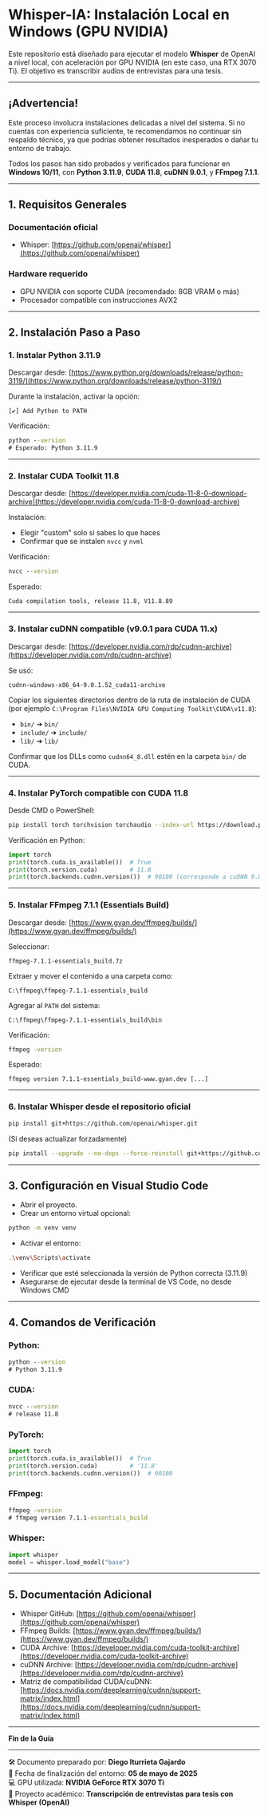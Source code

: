 # Whisper-IA: Instalación Local en Windows (GPU NVIDIA)

Este repositorio está diseñado para ejecutar el modelo **Whisper** de OpenAI a nivel local, con aceleración por GPU NVIDIA (en este caso, una RTX 3070 Ti). El objetivo es transcribir audios de entrevistas para una tesis.

---

## ¡Advertencia!

Este proceso involucra instalaciones delicadas a nivel del sistema. Si no cuentas con experiencia suficiente, te recomendamos no continuar sin respaldo técnico, ya que podrías obtener resultados inesperados o dañar tu entorno de trabajo.

Todos los pasos han sido probados y verificados para funcionar en **Windows 10/11**, con **Python 3.11.9**, **CUDA 11.8**, **cuDNN 9.0.1**, y **FFmpeg 7.1.1**.

---

## 1. Requisitos Generales

### Documentación oficial

* Whisper: [https://github.com/openai/whisper](https://github.com/openai/whisper)

### Hardware requerido

* GPU NVIDIA con soporte CUDA (recomendado: 8GB VRAM o más)
* Procesador compatible con instrucciones AVX2

---

## 2. Instalación Paso a Paso

### 1. Instalar Python 3.11.9

Descargar desde:
[https://www.python.org/downloads/release/python-3119/](https://www.python.org/downloads/release/python-3119/)

Durante la instalación, activar la opción:

```
[✔] Add Python to PATH
```

Verificación:

```cmd
python --version
# Esperado: Python 3.11.9
```

---

### 2. Instalar CUDA Toolkit 11.8

Descargar desde:
[https://developer.nvidia.com/cuda-11-8-0-download-archive](https://developer.nvidia.com/cuda-11-8-0-download-archive)

Instalación:

* Elegir "custom" solo si sabes lo que haces
* Confirmar que se instalen `nvcc` y `nvml`

Verificación:

```cmd
nvcc --version
```

Esperado:

```
Cuda compilation tools, release 11.8, V11.8.89
```

---

### 3. Instalar cuDNN compatible (v9.0.1 para CUDA 11.x)

Descargar desde:
[https://developer.nvidia.com/rdp/cudnn-archive](https://developer.nvidia.com/rdp/cudnn-archive)

Se usó:

```
cudnn-windows-x86_64-9.0.1.52_cuda11-archive
```

Copiar los siguientes directorios dentro de la ruta de instalación de CUDA (por ejemplo `C:\Program Files\NVIDIA GPU Computing Toolkit\CUDA\v11.8`):

* `bin/` ➔ `bin/`
* `include/` ➔ `include/`
* `lib/` ➔ `lib/`

Confirmar que los DLLs como `cudnn64_8.dll` estén en la carpeta `bin/` de CUDA.

---

### 4. Instalar PyTorch compatible con CUDA 11.8

Desde CMD o PowerShell:

```bash
pip install torch torchvision torchaudio --index-url https://download.pytorch.org/whl/cu118
```

Verificación en Python:

```python
import torch
print(torch.cuda.is_available())  # True
print(torch.version.cuda)         # 11.8
print(torch.backends.cudnn.version())  # 90100 (corresponde a cuDNN 9.0.1)
```

---

### 5. Instalar FFmpeg 7.1.1 (Essentials Build)

Descargar desde:
[https://www.gyan.dev/ffmpeg/builds/](https://www.gyan.dev/ffmpeg/builds/)

Seleccionar:

```
ffmpeg-7.1.1-essentials_build.7z
```

Extraer y mover el contenido a una carpeta como:

```
C:\ffmpeg\ffmpeg-7.1.1-essentials_build
```

Agregar al `PATH` del sistema:

```
C:\ffmpeg\ffmpeg-7.1.1-essentials_build\bin
```

Verificación:

```cmd
ffmpeg -version
```

Esperado:

```
ffmpeg version 7.1.1-essentials_build-www.gyan.dev [...]
```

---

### 6. Instalar Whisper desde el repositorio oficial

```bash
pip install git+https://github.com/openai/whisper.git
```

(Si deseas actualizar forzadamente)

```bash
pip install --upgrade --no-deps --force-reinstall git+https://github.com/openai/whisper.git
```

---

## 3. Configuración en Visual Studio Code

* Abrir el proyecto.
* Crear un entorno virtual opcional:

```bash
python -m venv venv
```

* Activar el entorno:

```bash
.\venv\Scripts\activate
```

* Verificar que esté seleccionada la versión de Python correcta (3.11.9)
* Asegurarse de ejecutar desde la terminal de VS Code, no desde Windows CMD

---

## 4. Comandos de Verificación

### Python:

```cmd
python --version
# Python 3.11.9
```

### CUDA:

```cmd
nvcc --version
# release 11.8
```

### PyTorch:

```python
import torch
print(torch.cuda.is_available())  # True
print(torch.version.cuda)         # '11.8'
print(torch.backends.cudnn.version())  # 90100
```

### FFmpeg:

```cmd
ffmpeg -version
# ffmpeg version 7.1.1-essentials_build
```

### Whisper:

```python
import whisper
model = whisper.load_model("base")
```

---

## 5. Documentación Adicional

* Whisper GitHub: [https://github.com/openai/whisper](https://github.com/openai/whisper)
* FFmpeg Builds: [https://www.gyan.dev/ffmpeg/builds/](https://www.gyan.dev/ffmpeg/builds/)
* CUDA Archive: [https://developer.nvidia.com/cuda-toolkit-archive](https://developer.nvidia.com/cuda-toolkit-archive)
* cuDNN Archive: [https://developer.nvidia.com/rdp/cudnn-archive](https://developer.nvidia.com/rdp/cudnn-archive)
* Matriz de compatibilidad CUDA/cuDNN: [https://docs.nvidia.com/deeplearning/cudnn/support-matrix/index.html](https://docs.nvidia.com/deeplearning/cudnn/support-matrix/index.html)

---

**Fin de la Guía**

---

🛠️ Documento preparado por: **Diego Iturrieta Gajardo**  
📅 Fecha de finalización del entorno: **05 de mayo de 2025**  
💻 GPU utilizada: **NVIDIA GeForce RTX 3070 Ti**  
🧠 Proyecto académico: **Transcripción de entrevistas para tesis con Whisper (OpenAI)**  
